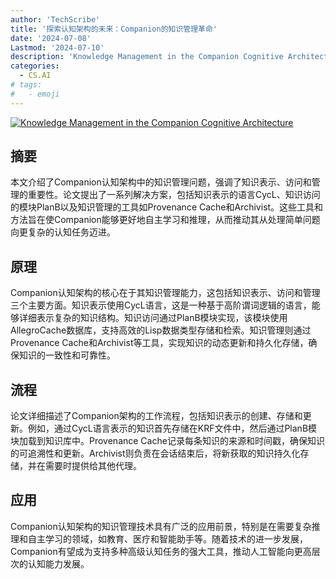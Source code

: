 ```yaml
---
author: 'TechScribe'
title: '探索认知架构的未来：Companion的知识管理革命'
date: '2024-07-08'
Lastmod: '2024-07-10'
description: 'Knowledge Management in the Companion Cognitive Architecture'
categories:
  - CS.AI
# tags:
#   - emoji
---
```


[![Knowledge Management in the Companion Cognitive Architecture](https://arxiv-research-1301205113.cos.ap-guangzhou.myqcloud.com/images/2407.06401v1.pdf_0.jpg)](https://arxiv.org/abs/2407.06401v1)

## 摘要

本文介绍了Companion认知架构中的知识管理问题，强调了知识表示、访问和管理的重要性。论文提出了一系列解决方案，包括知识表示的语言CycL、知识访问的模块PlanB以及知识管理的工具如Provenance Cache和Archivist。这些工具和方法旨在使Companion能够更好地自主学习和推理，从而推动其从处理简单问题向更复杂的认知任务迈进。<!--more-->

## 原理

Companion认知架构的核心在于其知识管理能力，这包括知识表示、访问和管理三个主要方面。知识表示使用CycL语言，这是一种基于高阶谓词逻辑的语言，能够详细表示复杂的知识结构。知识访问通过PlanB模块实现，该模块使用AllegroCache数据库，支持高效的Lisp数据类型存储和检索。知识管理则通过Provenance Cache和Archivist等工具，实现知识的动态更新和持久化存储，确保知识的一致性和可靠性。

## 流程

论文详细描述了Companion架构的工作流程，包括知识表示的创建、存储和更新。例如，通过CycL语言表示的知识首先存储在KRF文件中，然后通过PlanB模块加载到知识库中。Provenance Cache记录每条知识的来源和时间戳，确保知识的可追溯性和更新。Archivist则负责在会话结束后，将新获取的知识持久化存储，并在需要时提供给其他代理。

## 应用

Companion认知架构的知识管理技术具有广泛的应用前景，特别是在需要复杂推理和自主学习的领域，如教育、医疗和智能助手等。随着技术的进一步发展，Companion有望成为支持多种高级认知任务的强大工具，推动人工智能向更高层次的认知能力发展。